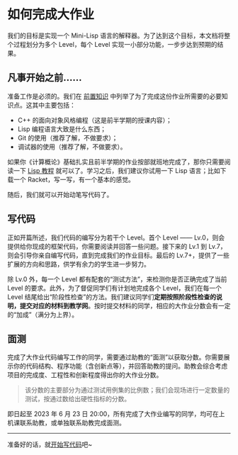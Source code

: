# 如何完成大作业

我们的目标是实现一个 Mini-Lisp 语言的解释器。为了达到这个目标，本文档将整个过程划分为多个 Level，每个 Level 实现一小部分功能，一步步达到预期的结果。

## 凡事开始之前……

准备工作是必须的。我们在 [前置知识](prerequisites.md) 中列举了为了完成这份作业所需要的必要知识点。这其中主要包括：
- C++ 的面向对象风格编程（这是前半学期的授课内容）；
- Lisp 编程语言大致是什么东西；
- Git 的使用（推荐了解，不做要求）；
- 调试器的使用（推荐了解，不做要求）。

如果你《计算概论》基础扎实且前半学期的作业按部就班地完成了，那你只需要阅读一下 [Lisp 教程](https://pku-software.github.io/lisp-tutorial/) 就可以了。学习之后，我们建议你试用一下 Lisp 语言；比如下载一个 Racket，写一写，有一个基本的感觉。

随后，我们就可以开始动笔写代码了。

## 写代码

正如开篇所述，我们代码的编写分为若干个 Level。首个 Level —— Lv.0，则会提供给你现成的框架代码，你需要阅读并回答一些问题。接下来的 Lv.1 到 Lv.7，则会引导你亲自编写代码，直到完成我们的作业目标。最后的 Lv.7+，提供了一些扩展的方向和思路，供学有余力的学生进一步努力。

除 Lv.0 外，每一个 Level 都有配套的“测试方法”，来检测你是否正确完成了当前 Level 的要求。此外，为了督促同学们有计划地完成各个 Level，我们在每一个 Level 结尾给出“阶段性检查”的方法。我们建议同学们**定期按照阶段性检查的说明，提交对应的材料到教学网**。按时提交材料的同学，相应的大作业分数会有一定的“加成”（满分为上界）。

## 面测

完成了大作业代码编写工作的同学，需要通过助教的“面测”以获取分数。你需要展示你的代码结构、程序功能（含创新点等），并回答助教的提问。助教会综合考虑项目的完成度、工程性和创新程度得出你的大作业分数。

> 该分数的主要部分为通过测试用例集的比例数；我们会现场进行一定数量的测试，按通过数给出硬性指标的分数。

即日起至 2023 年 6 月 23 日 20:00，所有完成了大作业编写的同学，均可在上机课联系助教，或单独联系助教完成面测。

-----

准备好的话，就[开始写代码](../levels/0.md)吧~
